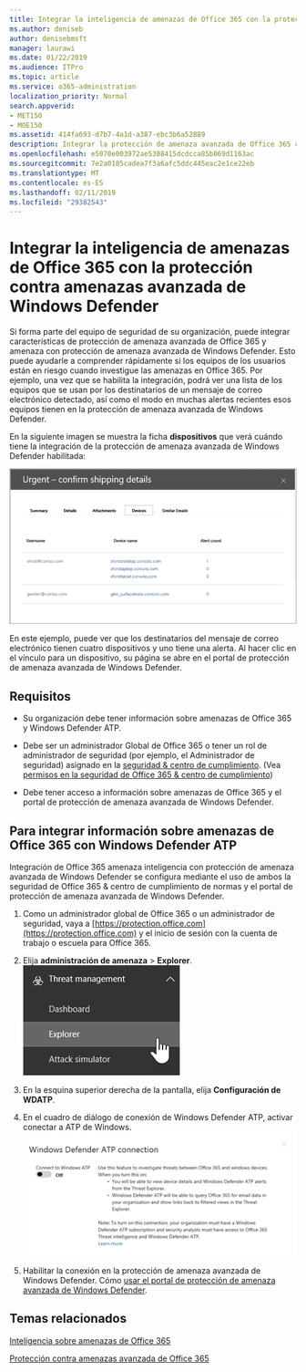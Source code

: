 ```yaml
---
title: Integrar la inteligencia de amenazas de Office 365 con la protección contra amenazas avanzada de Windows Defender
ms.author: deniseb
author: denisebmsft
manager: laurawi
ms.date: 01/22/2019
ms.audience: ITPro
ms.topic: article
ms.service: o365-administration
localization_priority: Normal
search.appverid:
- MET150
- MOE150
ms.assetid: 414fa693-d7b7-4a1d-a387-ebc3b6a52889
description: Integrar la protección de amenaza avanzada de Office 365 con Windows Defender avanzada protección contra amenazas para ver información más detallada de administración de amenaza.
ms.openlocfilehash: e5070e003972ae5308415dcdcca85b069d1163ac
ms.sourcegitcommit: 7e2a0185cadea7f3a6afc5ddc445eac2e1ce22eb
ms.translationtype: MT
ms.contentlocale: es-ES
ms.lasthandoff: 02/11/2019
ms.locfileid: "29382543"
---
```

# <a name="integrate-office-365-threat-intelligence-with-windows-defender-advanced-threat-protection"></a>Integrar la inteligencia de amenazas de Office 365 con la protección contra amenazas avanzada de Windows Defender

Si forma parte del equipo de seguridad de su organización, puede integrar características de protección de amenaza avanzada de Office 365 y amenaza con protección de amenaza avanzada de Windows Defender. Esto puede ayudarle a comprender rápidamente si los equipos de los usuarios están en riesgo cuando investigue las amenazas en Office 365. Por ejemplo, una vez que se habilita la integración, podrá ver una lista de los equipos que se usan por los destinatarios de un mensaje de correo electrónico detectado, así como el modo en muchas alertas recientes esos equipos tienen en la protección de amenaza avanzada de Windows Defender.
  
En la siguiente imagen se muestra la ficha **dispositivos** que verá cuándo tiene la integración de la protección de amenaza avanzada de Windows Defender habilitada: 
  
![Cuando Windows Defender ATP está habilitada, puede ver una lista de las máquinas con las alertas.](media/fec928ea-8f0c-44d7-80b9-a2e0a8cd4e89.PNG)
  
En este ejemplo, puede ver que los destinatarios del mensaje de correo electrónico tienen cuatro dispositivos y uno tiene una alerta. Al hacer clic en el vínculo para un dispositivo, su página se abre en el portal de protección de amenaza avanzada de Windows Defender.
  
## <a name="requirements"></a>Requisitos

- Su organización debe tener información sobre amenazas de Office 365 y Windows Defender ATP.
    
- Debe ser un administrador Global de Office 365 o tener un rol de administrador de seguridad (por ejemplo, el Administrador de seguridad) asignado en la [seguridad &amp; centro de cumplimiento](https://protection.office.com). (Vea [permisos en la seguridad de Office 365 &amp; centro de cumplimiento](permissions-in-the-security-and-compliance-center.md))
    
- Debe tener acceso a información sobre amenazas de Office 365 y el portal de protección de amenaza avanzada de Windows Defender.
    
## <a name="to-integrate-office-365-threat-intelligence-with-windows-defender-atp"></a>Para integrar información sobre amenazas de Office 365 con Windows Defender ATP

Integración de Office 365 amenaza inteligencia con protección de amenaza avanzada de Windows Defender se configura mediante el uso de ambos la seguridad de Office 365 & centro de cumplimiento de normas y el portal de protección de amenaza avanzada de Windows Defender.
  
1. Como un administrador global de Office 365 o un administrador de seguridad, vaya a [https://protection.office.com](https://protection.office.com) y el inicio de sesión con la cuenta de trabajo o escuela para Office 365. 
    
2. Elija **administración de amenaza** \> **Explorer**.<br>![Explorador en el menú de administración de amenaza](media/ThreatMgmt-Explorer-nav.png)<br>
    
3. En la esquina superior derecha de la pantalla, elija **Configuración de WDATP**.
    
4. En el cuadro de diálogo de conexión de Windows Defender ATP, activar conectar a ATP de Windows.<br>![Conexión de Windows Defender ATP](media/Explorer-WDATPConnection-dialog.png)<br>
    
5. Habilitar la conexión en la protección de amenaza avanzada de Windows Defender. Cómo [usar el portal de protección de amenaza avanzada de Windows Defender](https://go.microsoft.com/fwlink/?linkid=859690).

  
## <a name="related-topics"></a>Temas relacionados

[Inteligencia sobre amenazas de Office 365](office-365-ti.md)
  
[Protección contra amenazas avanzada de Office 365](office-365-atp.md)
  

